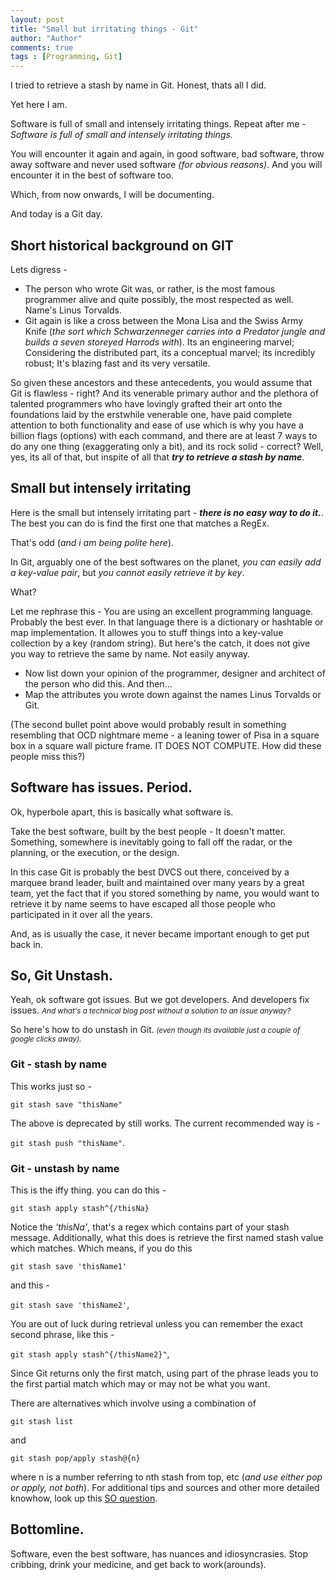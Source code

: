 ```yaml
--- 
layout: post
title: "Small but irritating things - Git"
author: "Author"
comments: true
tags : [Programming, Git]
---
```


I tried to retrieve a stash by name in Git. Honest, thats all I did. 

Yet here I am.

Software is full of small and intensely irritating things.  Repeat after me - _Software is full of small and intensely irritating things._ 

You will encounter it again and again, in good software, bad software, throw away software and never used software _(for obvious reasons)_. And you will encounter it in the best of software too. 

Which, from now onwards, I will be documenting. 

And today is a Git day.

## Short historical background on GIT
Lets digress - 
- The person who wrote Git was, or rather, is the most famous programmer alive and quite possibly, the most respected as well. Name's Linus Torvalds.
- Git again is like a cross between the Mona Lisa and the Swiss Army Knife (_the sort which Schwarzenneger carries into a Predator jungle and builds a seven storeyed Harrods with_). Its an engineering marvel; Considering the distributed part, its a conceptual marvel; its incredibly robust; It's blazing fast and its very versatile. 

So given these ancestors and these antecedents, you would assume that Git is flawless - right? And its venerable primary author and the plethora of talented programmers who have lovingly grafted their art onto the foundations laid by the erstwhile venerable one, have paid complete attention to both functionality and ease of use which is why you have a billion flags (options) with each command, and there are at least 7 ways to do any one thing (exaggerating only a bit), and its rock solid - correct? Well, yes, its all of that, but inspite of all that *<strong>try to retrieve a stash by name</strong>*.

## Small but intensely irritating
Here is the small but intensely irritating part - *<strong>there is no easy way to do it.</strong>*. The best you can do is find the first one that matches a RegEx.

That's odd (_and i am being polite here_).

In Git, arguably one of the best softwares on the planet, *you can easily add a key-value pair*, but *you cannot easily retrieve it by key*.

What?

Let me rephrase this - You are using an excellent programming language. Probably the best ever. In that language there is a dictionary or hashtable or map implementation. It allowes you to stuff things into a key-value collection by a key (random string). But here's the catch, it does not give you way to retrieve the same by name. Not easily anyway.
- Now list down your opinion of the programmer, designer and architect of the person who did this. And then... 
- Map the attributes you wrote down against the names Linus Torvalds or Git. 

(The second bullet point above would probably result in something resembling that OCD nightmare meme - a leaning tower of Pisa in a square box in a square wall picture frame. IT DOES NOT COMPUTE. How did these people miss this?)

## Software has issues. Period.
Ok, hyperbole apart, this is basically what software is. 

Take the best software, built by the best people - It doesn't matter. Something, somewhere is inevitably going to fall off the radar, or the planning, or the execution, or the design. 

In this case Git is probably the best DVCS out there, conceived by a marquee brand leader, built and maintained over many years by a great team, yet the fact that if you stored something by name, you would want to retrieve it by name seems to have escaped all those people who participated in it over all the years. 

And, as is usually the case, it never became important enough to get put back in. 

## So, Git Unstash.
Yeah, ok software got issues. But we got developers. And developers fix issues. <small>_And what's a technical blog post without a solution to an issue anyway?_</small> 

So here's how to do unstash in Git.<small> _(even though its available just a couple of google clicks away)._</small>

### Git - stash by name

This works just so - 

```git stash save "thisName"``` 

The above is deprecated by still works. The current recommended way is - 

```git stash push "thisName"```.

### Git - unstash by name

This is the iffy thing. you can do this - 

```git stash apply stash^{/thisNa}``` 

Notice the *'thisNa'*, that's a regex which contains part of your stash message. Additionally, what this does is retrieve the first named stash value which matches. Which means, if you do this 

```git stash save 'thisName1'``` 

and this -

```git stash save 'thisName2'```, 

You are out of luck during retrieval unless you can remember the exact second phrase, like this - 

```git stash apply stash^{/thisName2}"```, 

Since Git returns only the first match, using part of the phrase leads you to the first partial match which may or may not be what you want.

There are alternatives which involve using a combination of 

```git stash list```

and 

```git stash pop/apply stash@{n}```

where n is a number referring to nth stash from top, etc (_and use either pop or apply, not both_). For additional tips and sources and other more detailed knowhow, look up this [SO question](https://stackoverflow.com/questions/11269256/how-to-name-and-retrieve-a-stash-by-name-in-git).

## Bottomline.

Software, even the best software, has nuances and idiosyncrasies. Stop cribbing, drink your medicine, and get back to work(arounds).













